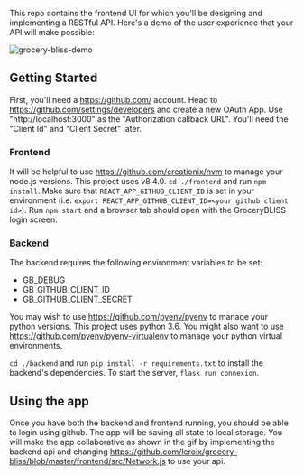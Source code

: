 This repo contains the frontend UI for which you'll be designing and implementing a RESTful API. Here's a demo of the user experience that your API will make possible:

![grocery-bliss-demo](https://user-images.githubusercontent.com/520209/32475530-72a75b22-c32f-11e7-8b41-70d9e96f5297.gif)


## Getting Started
First, you'll need a https://github.com/ account. Head to https://github.com/settings/developers and create a new OAuth App. Use "http://localhost:3000" as the "Authorization callback URL". You'll need the "Client Id" and "Client Secret" later.

### Frontend
It will be helpful to use https://github.com/creationix/nvm to manage your node.js versions. This project uses v8.4.0. `cd ./frontend` and run `npm install`. Make sure that `REACT_APP_GITHUB_CLIENT_ID` is set in your environment (i.e. `export REACT_APP_GITHUB_CLIENT_ID=<your github client id>`). Run `npm start` and a browser tab should open with the GroceryBLISS login screen.

### Backend
The backend requires the following environment variables to be set:
 - GB_DEBUG
 - GB_GITHUB_CLIENT_ID
 - GB_GITHUB_CLIENT_SECRET
 
You may wish to use https://github.com/pyenv/pyenv to manage your python versions. This project uses python 3.6. You might also want to use https://github.com/pyenv/pyenv-virtualenv to manage your python virtual environments.

`cd ./backend` and run `pip install -r requirements.txt` to install the backend's dependencies. To start the server, `flask run_connexion`.


## Using the app
Once you have both the backend and frontend running, you should be able to login using github. The app will be saving all state to local storage. You will make the app collaborative as shown in the gif by implementing the backend api and changing https://github.com/leroix/grocery-bliss/blob/master/frontend/src/Network.js to use your api.
